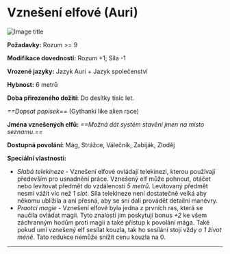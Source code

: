 # Vznešení elfové (Auri)

![Image title](/assets/races/High-elf.jpeg)

**Požadavky:** Rozum >= 9

**Modifikace dovedností:** Rozum +1; Síla -1

**Vrozené jazyky:** Jazyk Auri + Jazyk společenství

**Hybnost:** 6 metrů 

**Doba přirozeného dožití:** Do desítky tisíc let.

*==Dopsat popisek==* (Gythanki like alien race)

**Jména vznešených elfů:** *==Možná dát systém stavění jmen na místo seznamu.==*

**Dostupná povolání:** Mág, Strážce, Válečník, Zabiják, Zloděj

**Speciální vlastnosti:**

- *Slabá telekineze* - Vznešení elfové ovládají telekinezi, kterou používají především pro usnadnění práce. Vznešený elf může pohnout, otáčet nebo levitovat předmět do vzdálenosti *5 metrů*. Levitovaný předmět nesmí vážit víc než *1 slot*. Síla telekineze není dostatečně velká aby někomu ublížila a ani přesná, aby se sní dali provádět detailní manévry.
- *Praotci magie* - Vznešení elfové byla jedna z prvních ras, která se naučila ovládat magii. Tyto znalosti jim poskytují bonus *+2* ke všem záchranným hodům proti magii a také přístup k povolání mága. Také pokud umí vznešený elf sesílat kouzla, tak ho sesílání stojí vždy *o 1 život méně*. Tato redukce nemůže snížit cenu kouzla na 0.

---

